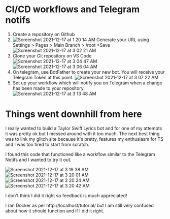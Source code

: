 # CI/CD workflows and Telegram notifs

1. Create a repository on Github 
2. ![Screenshot 2021-12-17 at 1 20 14 AM](https://user-images.githubusercontent.com/93516551/146418814-833b2fff-6379-416e-b8e6-fdd28d052c8b.png)
Generate your URL using Settings > Pages > Main Branch > /root >Save
![Screenshot 2021-12-17 at 3 02 21 AM](https://user-images.githubusercontent.com/93516551/146432578-7a97777e-587c-4369-9a51-ee13db116e2b.png)
3. Clone your Git repository on VS Code
![Screenshot 2021-12-17 at 3 04 47 AM](https://user-images.githubusercontent.com/93516551/146432889-56cccf3f-cff4-40d3-86a8-23b445c0e68a.png)
![Screenshot 2021-12-17 at 3 06 04 AM](https://user-images.githubusercontent.com/93516551/146433059-39ffc577-1846-4892-b25a-00bc88214702.png)
4. On telegram, use BotFather to create your new bot. You will receive your Telegram Token at this point.
![Screenshot 2021-12-17 at 3 07 22 AM](https://user-images.githubusercontent.com/93516551/146433836-9675bf01-9151-43e0-bb40-e7fd36364853.png)
6. Set up your workflow which will notify you on Telegram when a change has been made to your repository.
![Screenshot 2021-12-17 at 3 13 48 AM](https://user-images.githubusercontent.com/93516551/146434031-696afa15-c087-43a4-a3f8-762a8b4836f3.png)

# Things went downhill from here

I really wanted to build a Taylor Swift Lyrics bot and for one of my attempts it was pretty ok but I messed around with it too much. The next best thing was to link my glitch site because it's pretty, features my enthusiasm for TS and I was too tired to start from scratch.

I found this code that functioned like a workflow similar to the Telegram Notifs and I wanted to try it out.

![Screenshot 2021-12-17 at 3 19 38 AM](https://user-images.githubusercontent.com/93516551/146434851-63a1255a-336c-488a-81ef-d2f64ea83703.png)
![Screenshot 2021-12-17 at 3 20 01 AM](https://user-images.githubusercontent.com/93516551/146434897-692c45ad-74ce-4ab6-b43c-a1d4f58bc345.png)
![Screenshot 2021-12-17 at 3 20 24 AM](https://user-images.githubusercontent.com/93516551/146434958-9109a525-aaef-403b-9a36-94167320dd29.png)
![Screenshot 2021-12-17 at 3 20 42 AM](https://user-images.githubusercontent.com/93516551/146434995-55565642-83ee-4b8d-bd1d-24303daeea8a.png)

I don't think I did it right so feedback is much appreciated!

I ran Docker as per http://localhost/tutorial/ but I am still very confused about how it should function and if I did it right.
